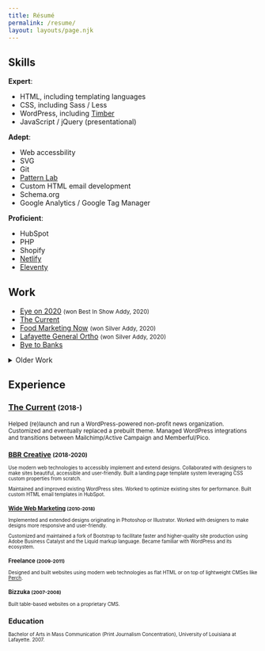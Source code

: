 ```yaml
---
title: Résumé
permalink: /resume/
layout: layouts/page.njk
---
```


<section>

## Skills

**Expert**:

- HTML, including templating languages
- CSS, including Sass / Less
- WordPress, including [Timber](https://www.upstatement.com/timber/)
- JavaScript / jQuery (presentational)

**Adept**:

- Web accessbility
- SVG
- Git
- [Pattern Lab](https://patternlab.io/)
- Custom HTML email development
- Schema.org
- Google Analytics / Google Tag Manager

**Proficient**:

- HubSpot
- PHP
- Shopify
- [Netlify](https://netlify.com)
- [Eleventy](https://www.11ty.dev)

</section>

<section>

## Work

- [Eye on 2020](https://2020.bbrcreative.com) <small>(won Best In Show Addy, <time>2020</time>)</small>
- [The Current](https://thecurrentla.com/)
- [Food Marketing Now](https://foodmarketingnow.com/) <small>(won Silver Addy, <time>2020</time>)</small>
- [Lafayette General Ortho](https://lafayettegeneralortho.com/) <small>(won Silver Addy, <time>2020</time>)</small>
- [Bye to Banks](https://byetobanks.com/)

<details>

<summary>Older Work</summary>

<p><small>Some of these probably aren't up to my modern standard. They also often use Typekit fonts, which do not work on archive.org.</small></p>

- [RES](https://web.archive.org/web/20190627172805/https://res.us/)
- [2m-tek](https://web.archive.org/web/20150423202347/http://2m-tek.com)
- [Downtown Lafayette](http://web.archive.org/web/20150315021728/http://www.downtownlafayette.org/) <small>(won Gold/Silver Addy, 2015)</small>
- [Wide Web Marketing](https://web.archive.org/web/20171021221327/https://www.widewebmarketing.com/)
- [Burgersmith](https://web.archive.org/web/20171012145645/http://www.burgersmith.com/)
- [New Mexican Kennels](https://web.archive.org/web/20170930172454/http://www.newmexicankennels.com/)

</details>

</section>

<section>

## Experience

### [The Current](https://thecurrentla.com) <small>(<time>2018</time>-)

Helped (re)launch and run a WordPress-powered non-profit news organization. Customized and eventually replaced a prebuilt theme. Managed WordPress integrations and transitions between Mailchimp/Active Campaign and Memberful/Pico.

### [BBR Creative](https://bbrcreative.com) <small>(<time>2018</time>-<time>2020</time>)

Use modern web technologies to accessibly implement and extend designs. Collaborated with designers to make sites beautiful, accessible and user-friendly. Built a landing page template system leveraging CSS custom properties from scratch.

Maintained and improved existing WordPress sites. Worked to optimize existing sites for performance. Built custom HTML email templates in HubSpot.

### [Wide Web Marketing](http://web.archive.org/web/20171021221327/https://www.widewebmarketing.com/) <small>(<time>2010</time>-<time>2018</time>)</small>

Implemented and extended designs originating in Photoshop or Illustrator. Worked with designers to make designs more responsive and user-friendly.

Customized and maintained a fork of Bootstrap to facilitate faster and higher-quality site production using Adobe Business Catalyst and the Liquid markup language. Became familiar with WordPress and its ecosystem.

### Freelance <small>(<time>2009</time>-<time>2011</time>)</small>

Designed and built websites using modern web technologies as flat HTML or on top of lightweight CMSes like [Perch](https://grabaperch.com).

### Bizzuka <small>(<time>2007</time>-<time>2008</time>)</small>

Built table-based websites on a proprietary CMS.

</section>

<section>

## Education

Bachelor of Arts in Mass Communication (Print Journalism Concentration), University of Louisiana at Lafayette. <time>2007</time>.

</section>
<!-- 
<section>

## Contact

- [Email: resume@cory.birdsong.cc](mailto:resume@cory.birdsong.cc)
- [Telegram: cbirdsong](https://telegram.me/cbirdsong)
- [GitHub: cbirdsong](https://github.com/cbirdsong)
- [LinkedIn: cbirdsong](http://linkedin.com/in/cbirdsong)

</section> -->

